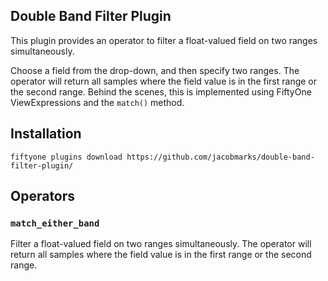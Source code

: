 ## Double Band Filter Plugin

This plugin provides an operator to filter a float-valued field on two ranges
simultaneously.

Choose a field from the drop-down, and then specify two ranges. The operator
will return all samples where the field value is in the first range or the
second range. Behind the scenes, this is implemented using FiftyOne
ViewExpressions and the `match()` method.

## Installation

```shell
fiftyone plugins download https://github.com/jacobmarks/double-band-filter-plugin/
```

## Operators

### `match_either_band`

Filter a float-valued field on two ranges simultaneously. The operator will
return all samples where the field value is in the first range or the second
range.
